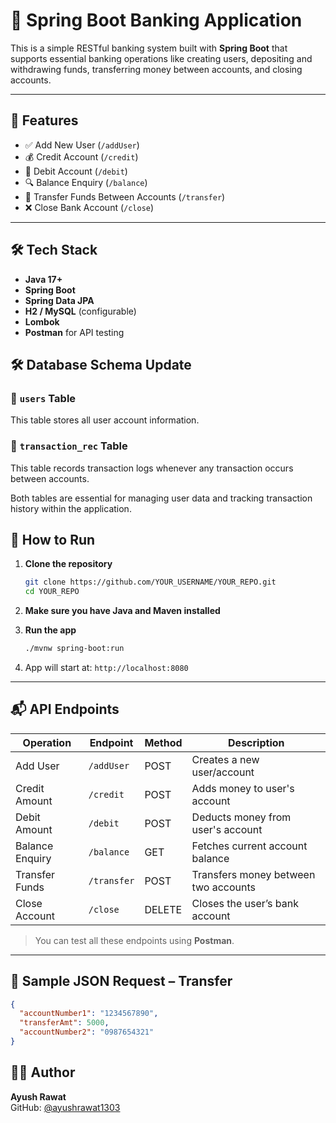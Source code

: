 # 🏦 Spring Boot Banking Application

This is a simple RESTful banking system built with **Spring Boot** that supports essential banking operations like creating users, depositing and withdrawing funds, transferring money between accounts, and closing accounts.

---

## 📌 Features

- ✅ Add New User (`/addUser`)
- 💰 Credit Account (`/credit`)
- 💸 Debit Account (`/debit`)
- 🔍 Balance Enquiry (`/balance`)
- 🔁 Transfer Funds Between Accounts (`/transfer`)
- ❌ Close Bank Account (`/close`)

---

## 🛠️ Tech Stack

- **Java 17+**
- **Spring Boot**
- **Spring Data JPA**
- **H2 / MySQL** (configurable)
- **Lombok**
- **Postman** for API testing

## 🛠 Database Schema Update

### 📄 `users` Table  
This table stores all user account information.

### 📄 `transaction_rec` Table  
This table records transaction logs whenever any transaction occurs between accounts.

Both tables are essential for managing user data and tracking transaction history within the application.

## 🚀 How to Run

1. **Clone the repository**
   ```bash
   git clone https://github.com/YOUR_USERNAME/YOUR_REPO.git
   cd YOUR_REPO
   ```

2. **Make sure you have Java and Maven installed**

3. **Run the app**
   ```bash
   ./mvnw spring-boot:run
   ```

4. App will start at: `http://localhost:8080`

---

## 📬 API Endpoints

| Operation            | Endpoint       | Method | Description                                |
|----------------------|----------------|--------|--------------------------------------------|
| Add User             | `/addUser`     | POST   | Creates a new user/account                 |
| Credit Amount        | `/credit`      | POST   | Adds money to user's account               |
| Debit Amount         | `/debit`       | POST   | Deducts money from user's account          |
| Balance Enquiry      | `/balance`     | GET    | Fetches current account balance            |
| Transfer Funds       | `/transfer`    | POST   | Transfers money between two accounts       |
| Close Account        | `/close`       | DELETE | Closes the user’s bank account             |

> You can test all these endpoints using **Postman**.

---

## 📝 Sample JSON Request – Transfer

```json
{
  "accountNumber1": "1234567890",
  "transferAmt": 5000,
  "accountNumber2": "0987654321"
}
```


## 👨‍💻 Author

**Ayush Rawat**  
GitHub: [@ayushrawat1303](https://github.com/ayushrawat1303)

